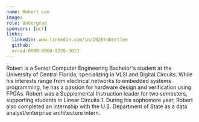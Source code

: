 ```yaml
---
name: Robert Lee
image: 
role: Undergrad
sponsors: [ucf]
links:
  linkedin: www.linkedin.com/in/2020robertlee
  github:
  orcid:0009-0004-9329-3013
---
```


Robert is a Senior Computer Engineering Bachelor's student at the University of Central Florida, specializing in VLSI and Digital Circuits. While his interests range from electrical networks to embedded systems programming, he has a passion for hardware design and verification using FPGAs. Robert was a Supplemental Instruction leader for two semesters, supporting students in Linear Circuits 1. During his sophomore year, Robert also completed an internship with the U.S. Department of State as a data analyst/enterprise architecture intern. 
